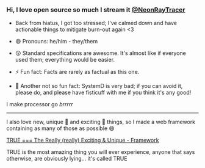 ### Hi, I love open source so much I stream it [@NeonRayTracer](https://twitch.tv/neonraytracer/)

- Back from hiatus, I got too stressed; I've calmed down and have actionable things to mitigate burn-out again <3

- 😄 Pronouns: he/him - they/them
- 😲 Standard specifications are awesome. It's almost like if everyone used them; everything would be easier.
- ⚡ Fun fact: Facts are rarely as factual as this one.
- 🤭 Another not so fun fact: SystemD is very bad; if you can avoid it, please do, and please have fisticuff with me if you think it's any good!

I make processor go _brrrrr_

---

I also love new, unique 🌠 and exciting 🤯 things, so I made a web framework containing as many of those as possible 😄

[TRUE === The Really (really) Exciting & Unique - Framework](https://true-framework.vercel.app/)

TRUE is the most amazing thing you will ever experience, anyone that says otherwise, are obviously lying... it's called TRUE


<!--
**MathiasKandelborg/MathiasKandelborg** is a ✨ _special_ ✨ repository because its `README.md` (this file) appears on your GitHub profile.

Here are some ideas to get you started:

- 🔭 I’m currently working on ...
- 🌱 I’m currently learning ...
- 👯 I’m looking to collaborate on ...
- 🤔 I’m looking for help with ...
- 💬 Ask me about ...
- 📫 How to reach me: ...


-->
